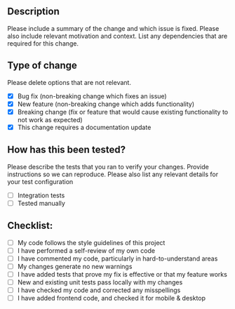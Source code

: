 ## Description

Please include a summary of the change and which issue is fixed. Please also include relevant motivation and context. List any dependencies that are required for this change.

## Type of change

Please delete options that are not relevant.

- [X] Bug fix (non-breaking change which fixes an issue)
- [X] New feature (non-breaking change which adds functionality)
- [x] Breaking change (fix or feature that would cause existing functionality to not work as expected)
- [X] This change requires a documentation update

## How has this been tested?

Please describe the tests that you ran to verify your changes. Provide instructions so we can reproduce. Please also list any relevant details for your test configuration

- [ ] Integration tests
- [ ] Tested manually

## Checklist:

- [ ] My code follows the style guidelines of this project
- [ ] I have performed a self-review of my own code
- [ ] I have commented my code, particularly in hard-to-understand areas
- [ ] My changes generate no new warnings
- [ ] I have added tests that prove my fix is effective or that my feature works
- [ ] New and existing unit tests pass locally with my changes
- [ ] I have checked my code and corrected any misspellings
- [ ] I have added frontend code, and checked it for mobile & desktop
